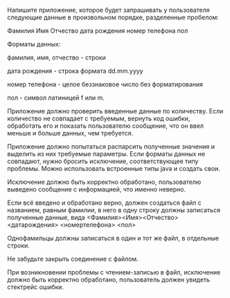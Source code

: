 Напишите приложение, которое будет запрашивать у пользователя следующие данные в произвольном порядке, разделенные пробелом:

Фамилия Имя Отчество дата рождения номер телефона пол

Форматы данных:

фамилия, имя, отчество - строки

дата рождения - строка формата dd.mm.yyyy

номер телефона - целое беззнаковое число без форматирования

пол - символ латиницей f или m.

Приложение должно проверить введенные данные по количеству. Если количество не совпадает с требуемым, 
вернуть код ошибки, обработать его и показать пользователю сообщение, что он ввел меньше и больше данных,
чем требуется.

Приложение должно попытаться распарсить полученные значения и выделить из них требуемые параметры.
Если форматы данных не совпадают, нужно бросить исключение, соответствующее типу проблемы.
Можно использовать встроенные типы java и создать свои.

Исключение должно быть корректно обработано, пользователю выведено сообщение с информацией,
что именно неверно.

Если всё введено и обработано верно, должен создаться файл с названием, равным фамилии, в него в одну 
строку должны записаться полученные данные, вида <Фамилия><Имя><Отчество><датарождения> <номертелефона> <пол>

Однофамильцы должны записаться в один и тот же файл, в отдельные строки.

Не забудьте закрыть соединение с файлом.

При возникновении проблемы с чтением-записью в файл, исключение должно быть корректно обработано,
пользователь должен увидеть стектрейс ошибки.
